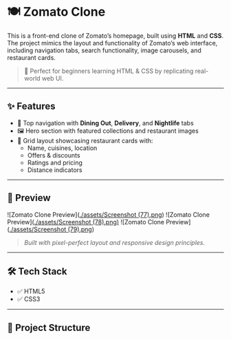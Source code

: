 # 🍽️ Zomato Clone

This is a front-end clone of Zomato’s homepage, built using **HTML** and **CSS**. The project mimics the layout and functionality of Zomato’s web interface, including navigation tabs, search functionality, image carousels, and restaurant cards.

> 🔰 Perfect for beginners learning HTML & CSS by replicating real-world web UI.

---

## ✨ Features

- 🔎 Top navigation with **Dining Out**, **Delivery**, and **Nightlife** tabs
- 🖼️ Hero section with featured collections and restaurant images
- 🍴 Grid layout showcasing restaurant cards with:
  - Name, cuisines, location
  - Offers & discounts
  - Ratings and pricing
  - Distance indicators

---

## 📸 Preview

![Zomato Clone Preview]([./assets/Screenshot (77).png](https://github.com/ShivamThakur121/Zomato-Clone/blob/main/Screenshot%20(77).png))
![Zomato Clone Preview]([./assets/Screenshot (78).png)](https://github.com/ShivamThakur121/Zomato-Clone/blob/main/Screenshot%20(78).png)
![Zomato Clone Preview]([./assets/Screenshot (79).png](https://github.com/ShivamThakur121/Zomato-Clone/blob/main/Screenshot%20(79).png))

> *Built with pixel-perfect layout and responsive design principles.*

---

## 🛠️ Tech Stack

- ✅ HTML5
- ✅ CSS3

---

## 📁 Project Structure

